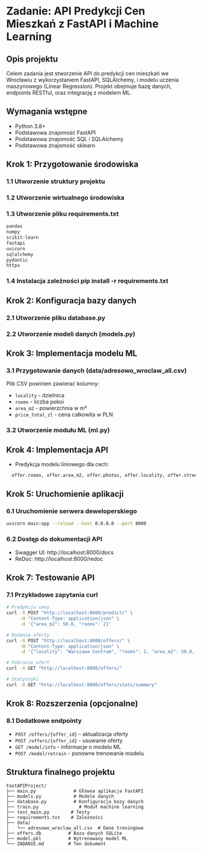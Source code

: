 # Zadanie: API Predykcji Cen Mieszkań z FastAPI i Machine Learning

## Opis projektu
Celem zadania jest stworzenie API do predykcji cen mieszkań we Wrocławiu z wykorzystaniem FastAPI, SQLAlchemy, i modelu uczenia maszynowego (Linear Regression). Projekt obejmuje bazę danych, endpoints RESTful, oraz integrację z modelem ML.

## Wymagania wstępne
- Python 3.8+
- Podstawowa znajomość FastAPI
- Podstawowa znajomość SQL i SQLAlchemy
- Podstawowa znajomość sklearn

## Krok 1: Przygotowanie środowiska

### 1.1 Utworzenie struktury projektu

### 1.2 Utworzenie wirtualnego środowiska

### 1.3 Utworzenie pliku requirements.txt
```txt
pandas
numpy
scikit-learn
fastapi
uvicorn
sqlalchemy
pydantic
httpx
```

### 1.4 Instalacja zależności pip install -r requirements.txt
 

## Krok 2: Konfiguracja bazy danych

### 2.1 Utworzenie pliku database.py

### 2.2 Utworzenie modeli danych (models.py)


## Krok 3: Implementacja modelu ML

### 3.1 Przygotowanie danych (data/adresowo_wroclaw_all.csv)
Plik CSV powinien zawierać kolumny:
- `locality` - dzielnica
- `rooms` - liczba pokoi
- `area_m2` - powierzchnia w m²
- `price_total_zl` - cena całkowita w PLN

### 3.2 Utworzenie modułu ML (ml.py)

## Krok 4: Implementacja API
* Predykcja modelu liniowego dla cech:

```python
  offer.rooms, offer.area_m2, offer.photos, offer.locality, offer.street, offer.property_type, offer.city
```

## Krok 5: Uruchomienie aplikacji

### 6.1 Uruchomienie serwera deweloperskiego
```bash
uvicorn main:app --reload --host 0.0.0.0 --port 8000
```

### 6.2 Dostęp do dokumentacji API
- Swagger UI: http://localhost:8000/docs
- ReDoc: http://localhost:8000/redoc

## Krok 7: Testowanie API

### 7.1 Przykładowe zapytania curl
```bash
# Predykcja ceny
curl -X POST "http://localhost:8000/predict/" \
     -H "Content-Type: application/json" \
     -d '{"area_m2": 50.0, "rooms": 2}'

# Dodanie oferty
curl -X POST "http://localhost:8000/offers/" \
     -H "Content-Type: application/json" \
     -d '{"locality": "Warszawa Centrum", "rooms": 2, "area_m2": 50.0, "description": "Ładne mieszkanie"}'

# Pobranie ofert
curl -X GET "http://localhost:8000/offers/"

# Statystyki
curl -X GET "http://localhost:8000/offers/stats/summary"
```

## Krok 8: Rozszerzenia (opcjonalne)

### 8.1 Dodatkowe endpointy
- `POST /offers/{offer_id}` - aktualizacja oferty
- `POST /offers/{offer_id}` - usuwanie oferty
- `GET /model/info` - informacje o modelu ML
- `POST /model/retrain` - ponowne trenowanie modelu

## Struktura finalnego projektu
```
FastAPIProject/
├── main.py              # Główna aplikacja FastAPI
├── models.py            # Modele danych
├── database.py          # Konfiguracja bazy danych
├── train.py               # Moduł machine learning
├── test_main.py        # Testy
├── requirements.txt    # Zależności
├── data/
│   └── adresowo_wroclaw_all.csv  # Dane treningowe
├── offers.db          # Baza danych SQLite
├── model.pkl          # Wytrenowany model ML
└── ZADANIE.md         # Ten dokument
```
